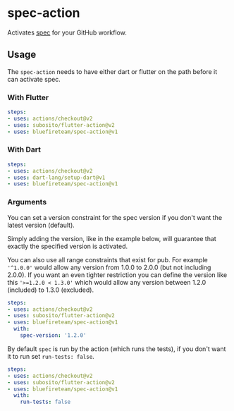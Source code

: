 # spec-action

Activates [spec](https://github.com/invertase/spec) for your GitHub workflow.


## Usage

The `spec-action` needs to have either dart or flutter on the path before it
can activate spec.


### With Flutter

```yaml
steps:
- uses: actions/checkout@v2
- uses: subosito/flutter-action@v2
- uses: bluefireteam/spec-action@v1
```


### With Dart

```yaml
steps:
- uses: actions/checkout@v2
- uses: dart-lang/setup-dart@v1
- uses: bluefireteam/spec-action@v1
```


### Arguments

You can set a version constraint for the spec version if you don't want the
latest version (default).

Simply adding the version, like in the example below, will guarantee that
exactly the specified version is activated.

You can also use all range constraints that exist for pub.
For example `'^1.0.0'` would allow any version from 1.0.0 to 2.0.0 (but not
including 2.0.0). If you want an even tighter restriction you can define the
version like this `'>=1.2.0 < 1.3.0'` which would allow any version between
1.2.0 (included) to 1.3.0 (excluded).

```yaml
steps:
- uses: actions/checkout@v2
- uses: subosito/flutter-action@v2
- uses: bluefireteam/spec-action@v1
  with:
    spec-version: '1.2.0'
```

By default `spec` is run by the action (which runs the tests), if you don't want
it to run set `run-tests: false`.

```yaml
steps:
- uses: actions/checkout@v2
- uses: subosito/flutter-action@v2
- uses: bluefireteam/spec-action@v1
  with:
    run-tests: false
```
